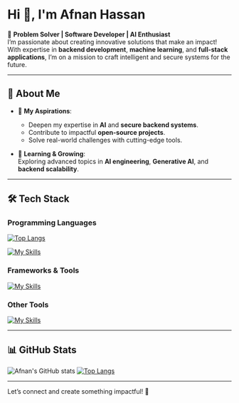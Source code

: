 # Hi 👋, I'm Afnan Hassan  

🚀 **Problem Solver | Software Developer | AI Enthusiast**  
I’m passionate about creating innovative solutions that make an impact! With expertise in **backend development**, **machine learning**, and **full-stack applications**, I’m on a mission to craft intelligent and secure systems for the future.

---

## 🌟 **About Me**
- 🎯 **My Aspirations**:  
  - Deepen my expertise in **AI** and **secure backend systems**.  
  - Contribute to impactful **open-source projects**.  
  - Solve real-world challenges with cutting-edge tools.  

- 🌱 **Learning & Growing**:  
  Exploring advanced topics in **AI engineering**, **Generative AI**, and **backend scalability**.

---

## 🛠️ **Tech Stack**

### Programming Languages
[![Top Langs](https://github-readme-stats.vercel.app/api/top-langs/?username=anuraghazra&layout=donut-vertical&theme=transparent)](https://github.com/anuraghazra/github-readme-stats)

[![My Skills](https://skillicons.dev/icons?i=python,cpp,c,cs,java,js)](https://skillicons.dev)

### Frameworks & Tools 
[![My Skills](https://skillicons.dev/icons?i=nodejs,react,express,django,mongodb,postgresql,tensorflow)](https://skillicons.dev)

### Other Tools  
[![My Skills](https://skillicons.dev/icons?i=docker,git,streamlit)](https://skillicons.dev)


---

## 📊 **GitHub Stats**  

![Afnan's GitHub stats](https://github-readme-stats.vercel.app/api?username=afnanhassan09&show_icons=true&theme=transparent)
[![Top Langs](https://github-readme-stats.vercel.app/api/top-langs/?username=anuraghazra&layout=donut-vertical&theme=transparent)](https://github.com/anuraghazra/github-readme-stats)


---


Let’s connect and create something impactful! 🚀
